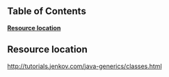 ## Table of Contents
**[Resource location](#resource-location)** 

## Resource location
http://tutorials.jenkov.com/java-generics/classes.html